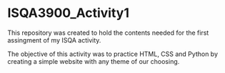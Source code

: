 # ISQA3900_Activity1

This repository was created to hold the contents needed for the first assingment of my ISQA activity.

The objective of this activity was to practice HTML, CSS and Python by creating a simple website with any theme of our choosing.

